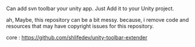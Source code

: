 Can add svn toolbar your unity app.
Just Add it to your Unity project.

ah, Maybe, this repository can be a bit messy.
because, i remove code and resources that may have copyright issues for this repository.


core : https://github.com/shlifedev/unity-toolbar-extender
